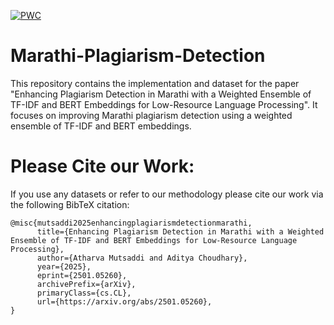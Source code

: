 [![PWC](https://img.shields.io/endpoint.svg?url=https://paperswithcode.com/badge/enhancing-plagiarism-detection-in-marathi/paraphrase-identification-on-translated-snli)](https://paperswithcode.com/sota/paraphrase-identification-on-translated-snli?p=enhancing-plagiarism-detection-in-marathi)
# Marathi-Plagiarism-Detection
This repository contains the implementation and dataset for the paper "Enhancing Plagiarism Detection in Marathi with a Weighted Ensemble of TF-IDF and BERT Embeddings for Low-Resource Language Processing". It focuses on improving Marathi plagiarism detection using a weighted ensemble of TF-IDF and BERT embeddings.

# Please Cite our Work:
If you use any datasets or refer to our methodology please cite our work via the following BibTeX citation:
```
@misc{mutsaddi2025enhancingplagiarismdetectionmarathi,
      title={Enhancing Plagiarism Detection in Marathi with a Weighted Ensemble of TF-IDF and BERT Embeddings for Low-Resource Language Processing}, 
      author={Atharva Mutsaddi and Aditya Choudhary},
      year={2025},
      eprint={2501.05260},
      archivePrefix={arXiv},
      primaryClass={cs.CL},
      url={https://arxiv.org/abs/2501.05260}, 
}
```
